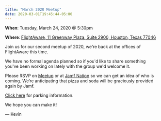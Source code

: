 ```yaml
---
title: "March 2020 Meetup"
date: 2020-03-01T19:45:44-05:00
---
```

**When**: Tuesday, March 24, 2020 @ 5:30pm

**Where**: [FlightAware, 11 Greenway Plaza, Suite 2900, Houston, Texas 77046](https://goo.gl/maps/XQ3wqBddPUP2)

Join us for our second meetup of 2020, we're back at the offices of FlightAware this time.

We have no formal agenda planned so if you'd like to share something you've been working on lately with the group we'd welcome it.

Please RSVP on [Meetup](https://www.meetup.com/Houston-Apple-Admins/events/269121338/) or at [Jamf Nation](https://www.jamf.com/jamf-nation/events/user-groups/335/houston-apple-admins-march-meet-up) so we can get an idea of who is coming. We’re anticipating that pizza and soda will be graciously provided again by Jamf.

[Click here](https://houstonappleadmins.org/images/FlightAware-Parking.pdf) for parking information.

We hope you can make it!

— Kevin

